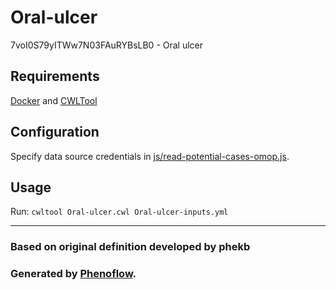 # Oral-ulcer

7voI0S79yITWw7N03FAuRYBsLB0 - Oral ulcer

## Requirements

[Docker](https://docs.docker.com/install/) and [CWLTool](https://github.com/common-workflow-language/cwltool#install)

## Configuration

Specify data source credentials in [js/read-potential-cases-omop.js](js/read-potential-cases-omop.js).

## Usage

Run: `cwltool Oral-ulcer.cwl Oral-ulcer-inputs.yml`

***

### Based on original definition developed by phekb
### Generated by [Phenoflow](https://kclhi.org/phenoflow).
